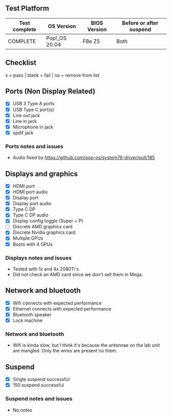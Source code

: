 ## Test Platform

| Test complete | OS Version     | BIOS Version | Before or after suspend |
| ------------- | -------------- | ------------ | ----------------------- |
|   COMPLETE    | Pop!\_OS 20.04 | FBe Z5       | Both                    |

## Checklist
x = pass | blank = fail | na = remove from list

## Ports (Non Display Related)

- [x] USB 3 Type A ports
- [x] USB Type C port(s)
- [x] Line out jack
- [x] Line in jack
- [x] Microphone in jack
- [x] spdif jack

### Ports notes and issues

- Audio fixed by https://github.com/pop-os/system76-driver/pull/185

## Displays and graphics

- [x] HDMI port
- [x] HDMI port audio
- [x] Display port
- [x] Display port audio
- [x] Type C DP
- [x] Type C DP audio
- [x] Display config toggle (Super + P)
- [ ] Discrete AMD graphics card
- [x] Discrete Nvidia graphics card
- [x] Multiple GPUs
- [x] Boots with 4 GPUs

### Displays notes and issues

- Tested with 1x and 4x 2080Ti's
- Did not check an AMD card since we don't sell them in Mega. 

## Network and bluetooth

- [x] Wifi connects with expected performance
- [x] Ethernet connects with expected performance
- [x] Bluetooth speaker
- [x] Lock machine

### Network and bluetooth

- Wifi is kinda slow, but I think it's because the antennae on the lab unit are mangled. Only the wires are present no them.

## Suspend

- [x] Single suspend successful
- [x] 150 suspend successful

### Suspend notes and issues

- No notes

